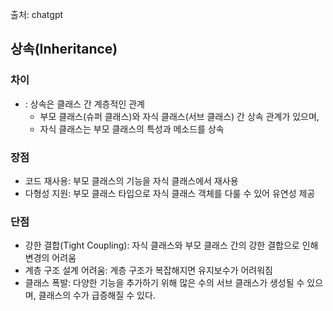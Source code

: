 출처: chatgpt

## 상속(Inheritance)
### 차이 
- : 상속은 클래스 간 계층적인 관계
  - 부모 클래스(슈퍼 클래스)와 자식 클래스(서브 클래스) 간 상속 관계가 있으며, 
  - 자식 클래스는 부모 클래스의 특성과 메소드를 상속 

### 장점
  - 코드 재사용: 부모 클래스의 기능을 자식 클래스에서 재사용
  - 다형성 지원: 부모 클래스 타입으로 자식 클래스 객체를 다룰 수 있어 유연성 제공

###  단점
  - 강한 결합(Tight Coupling): 자식 클래스와 부모 클래스 간의 강한 결합으로 인해 변경의 어려움 
  - 계층 구조 설계 어려움: 계층 구조가 복잡해지면 유지보수가 어려워짐
  - 클래스 폭발: 다양한 기능을 추가하기 위해 많은 수의 서브 클래스가 생성될 수 있으며, 클래스의 수가 급증해질 수 있다. 
